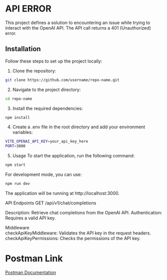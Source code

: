 # API ERROR

This project defines a solution to encountering an issue while trying to interact with the OpenAI API. The API call returns a 401 (Unauthorized) error.

## Installation

Follow these steps to set up the project locally:

1. Clone the repository:
  ```bash
  git clone https://github.com/username/repo-name.git
  ```
2. Navigate to the project directory:
  ```bash
  cd repo-name
  ```
3. Install the required dependencies:
  ```bash
  npm install
  ```
4. Create a .env file in the root directory and add your environment variables:
  ```bash
  VITE_OPENAI_API_KEY=your_api_key_here
  PORT=3000
  ```
5. Usage
To start the application, run the following command:
```bash
npm start
```

For development mode, you can use:
```bash
npm run dev
```

The application will be running at http://localhost:3000.

API Endpoints
GET /api/v1/chat/completions

Description: Retrieve chat completions from the OpenAI API.
Authentication: Requires a valid API key.

Middleware  
checkApiKeyMiddleware: Validates the API key in the request headers.  
checkApiKeyPermissions: Checks the permissions of the API key.  

# Postman Link
[Postman Documentation](https://documenter.getpostman.com/view/34979432/2sAXxP9XqW)


